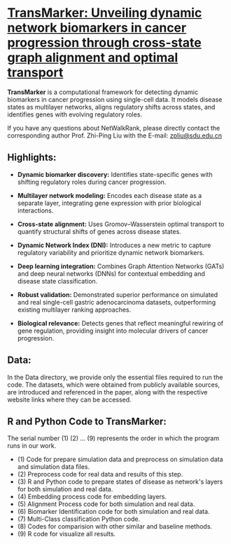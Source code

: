 # [TransMarker: Unveiling dynamic network biomarkers in cancer progression through cross-state graph alignment and optimal transport](https://github.com/zpliulab/TransMarker)

**TransMarker** is a computational framework for detecting dynamic biomarkers in cancer progression using single-cell data. It models disease states as multilayer networks, aligns regulatory shifts across states, and identifies genes with evolving regulatory roles.

If you have any questions about NetWalkRank, please directly contact the corresponding author Prof. Zhi-Ping Liu with the E-mail: zpliu@sdu.edu.cn


## Highlights:
- **Dynamic biomarker discovery:** Identifies state-specific genes with shifting regulatory roles during cancer progression.

- **Multilayer network modeling:** Encodes each disease state as a separate layer, integrating gene expression with prior biological interactions.

- **Cross-state alignment:** Uses Gromov–Wasserstein optimal transport to quantify structural shifts of genes across disease states.

- **Dynamic Network Index (DNI):** Introduces a new metric to capture regulatory variability and prioritize dynamic network biomarkers.

- **Deep learning integration:** Combines Graph Attention Networks (GATs) and deep neural networks (DNNs) for contextual embedding and disease state classification.

- **Robust validation:** Demonstrated superior performance on simulated and real single-cell gastric adenocarcinoma datasets, outperforming existing multilayer ranking approaches.

- **Biological relevance:** Detects genes that reflect meaningful rewiring of gene regulation, providing insight into molecular drivers of cancer progression.


## Data:

In the Data directory, we provide only the essential files required to run the code. The datasets, which were obtained from publicly available sources, are introduced and referenced in the paper, along with the respective website links where they can be accessed.


## R and Python Code to TransMarker:

The serial number (1) (2) ... (9) represents the order in which the program runs in our work.

- (1) Code for prepare simulation data and preprocess on simulation data and simulation data files.
- (2) Preprocess code for real data and results of this step.
- (3) R and Python code to prepare states of disease as network's layers for both simulation and real data.
- (4) Embedding process code for embedding layers.
- (5) Alignment Process code for both simulation and real data.
- (6) Biomarker Identification code for both simulation and real data.
- (7) Multi-Class classification Python code.
- (8) Codes for comparision with other similar and baseline methods.
- (9) R code for visualize all results.



